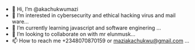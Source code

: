 - 👋 Hi, I’m @akachukwumazi
- 👀 I’m interested in cybersecurity and ethical hacking virus and mail ware...
- 🌱 I’m currently learning javascript and software enginering  ...
- 💞️ I’m looking to collaborate on  with mr elunmusk...
- 📫 How to reach me  +2348070870159 or maziakachukwu@gmail.com ...

<!---
akachukwumazi/akachukwumazi is a ✨ special ✨ repository because its `README.md` (this file) appears on your GitHub profile.
You can click the Preview link to take a look at your changes.
--->
